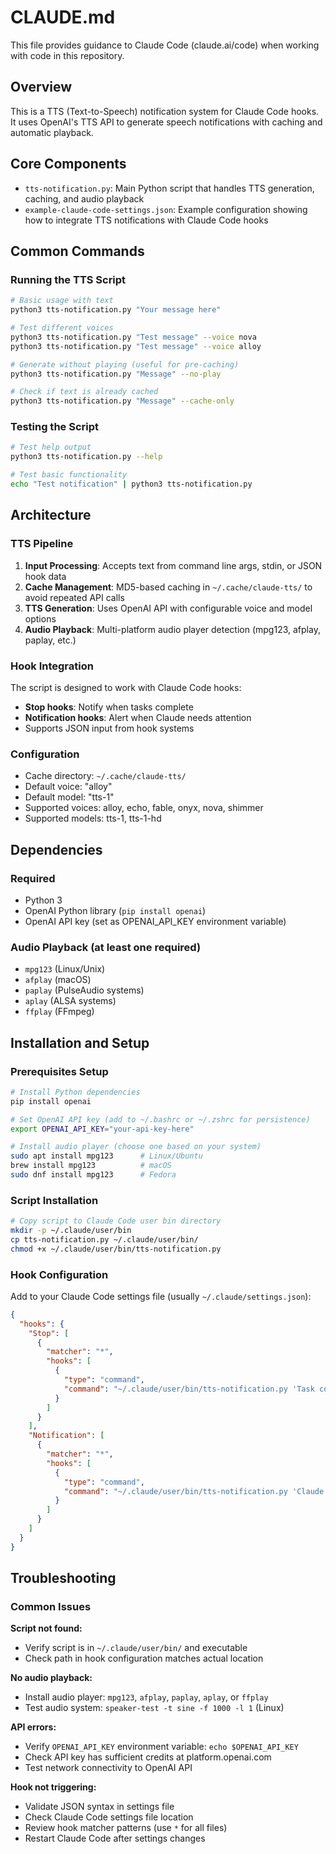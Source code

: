 # CLAUDE.md

This file provides guidance to Claude Code (claude.ai/code) when working with code in this repository.

## Overview

This is a TTS (Text-to-Speech) notification system for Claude Code hooks. It uses OpenAI's TTS API to generate speech notifications with caching and automatic playback.

## Core Components

- `tts-notification.py`: Main Python script that handles TTS generation, caching, and audio playback
- `example-claude-code-settings.json`: Example configuration showing how to integrate TTS notifications with Claude Code hooks

## Common Commands

### Running the TTS Script
```bash
# Basic usage with text
python3 tts-notification.py "Your message here"

# Test different voices
python3 tts-notification.py "Test message" --voice nova
python3 tts-notification.py "Test message" --voice alloy

# Generate without playing (useful for pre-caching)
python3 tts-notification.py "Message" --no-play

# Check if text is already cached
python3 tts-notification.py "Message" --cache-only
```

### Testing the Script
```bash
# Test help output
python3 tts-notification.py --help

# Test basic functionality
echo "Test notification" | python3 tts-notification.py
```

## Architecture

### TTS Pipeline
1. **Input Processing**: Accepts text from command line args, stdin, or JSON hook data
2. **Cache Management**: MD5-based caching in `~/.cache/claude-tts/` to avoid repeated API calls
3. **TTS Generation**: Uses OpenAI API with configurable voice and model options
4. **Audio Playback**: Multi-platform audio player detection (mpg123, afplay, paplay, etc.)

### Hook Integration
The script is designed to work with Claude Code hooks:
- **Stop hooks**: Notify when tasks complete
- **Notification hooks**: Alert when Claude needs attention
- Supports JSON input from hook systems

### Configuration
- Cache directory: `~/.cache/claude-tts/`
- Default voice: "alloy"
- Default model: "tts-1"
- Supported voices: alloy, echo, fable, onyx, nova, shimmer
- Supported models: tts-1, tts-1-hd

## Dependencies

### Required
- Python 3
- OpenAI Python library (`pip install openai`)
- OpenAI API key (set as OPENAI_API_KEY environment variable)

### Audio Playback (at least one required)
- `mpg123` (Linux/Unix)
- `afplay` (macOS)
- `paplay` (PulseAudio systems)
- `aplay` (ALSA systems)
- `ffplay` (FFmpeg)

## Installation and Setup

### Prerequisites Setup
```bash
# Install Python dependencies
pip install openai

# Set OpenAI API key (add to ~/.bashrc or ~/.zshrc for persistence)
export OPENAI_API_KEY="your-api-key-here"

# Install audio player (choose one based on your system)
sudo apt install mpg123      # Linux/Ubuntu
brew install mpg123          # macOS
sudo dnf install mpg123      # Fedora
```

### Script Installation
```bash
# Copy script to Claude Code user bin directory
mkdir -p ~/.claude/user/bin
cp tts-notification.py ~/.claude/user/bin/
chmod +x ~/.claude/user/bin/tts-notification.py
```

### Hook Configuration
Add to your Claude Code settings file (usually `~/.claude/settings.json`):
```json
{
  "hooks": {
    "Stop": [
      {
        "matcher": "*",
        "hooks": [
          {
            "type": "command",
            "command": "~/.claude/user/bin/tts-notification.py 'Task completed'"
          }
        ]
      }
    ],
    "Notification": [
      {
        "matcher": "*", 
        "hooks": [
          {
            "type": "command",
            "command": "~/.claude/user/bin/tts-notification.py 'Claude is waiting'"
          }
        ]
      }
    ]
  }
}
```

## Troubleshooting

### Common Issues

**Script not found:**
- Verify script is in `~/.claude/user/bin/` and executable
- Check path in hook configuration matches actual location

**No audio playback:**
- Install audio player: `mpg123`, `afplay`, `paplay`, `aplay`, or `ffplay`
- Test audio system: `speaker-test -t sine -f 1000 -l 1` (Linux)

**API errors:**
- Verify `OPENAI_API_KEY` environment variable: `echo $OPENAI_API_KEY`
- Check API key has sufficient credits at platform.openai.com
- Test network connectivity to OpenAI API

**Hook not triggering:**
- Validate JSON syntax in settings file
- Check Claude Code settings file location
- Review hook matcher patterns (use `*` for all files)
- Restart Claude Code after settings changes